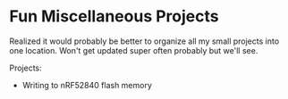 # Fun Miscellaneous Projects

Realized it would probably be better to organize all my small projects into one
location. Won't get updated super often probably but we'll see.

Projects:

- Writing to nRF52840 flash memory
